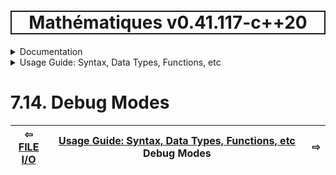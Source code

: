 <h1 style='border: 2px solid; text-align: center'>Mathématiques v0.41.117-c++20</h1>

<details>

<summary>Documentation</summary>

# [Documentation](../../README.md)<br>
1. [License](../../license/README.md)<br>
2. [About](../../about/README.md)<br>
3. [Status, Planned Work & Release Notes](../../status-release/README.md)<br>
4. [Introduction with Examples](../../intro/README.md)<br>
5. [Installation](../../installation/README.md)<br>
6. [Your First Mathématiques Project](../../first-project/README.md)<br>
7. _Usage Guide: Syntax, Data Types, Functions, etc_ <br>
8. [Benchmarks](../../benchmarks/README.md)<br>
9. [Tests](../../test/README.md)<br>
10. [Developer Guide: Modifying and Extending Mathématiques](../../developer-guide/README.md)<br>


</details>



<details>

<summary>Usage Guide: Syntax, Data Types, Functions, etc</summary>

# [7. Usage Guide: Syntax, Data Types, Functions, etc](../README.md)<br>
7.1. [Usage Guide Notation](../notation/README.md)<br>
7.2. [Scalar Types (Real, Imaginary, Complex & Quaternion)](../numbers/README.md)<br>
7.3. [Container Types (Vector, Matrix & MultiArray)](../multiarrays/README.md)<br>
7.4. [Operators](../operators/README.md)<br>
7.5. [Functions](../functions/README.md)<br>
7.6. [Linear Algebra](../linear-algebra/README.md)<br>
7.7. [Indexing, Masks, and Sorting](../indexing-sorting/README.md)<br>
7.8. [Ranges and Grids](../ranges-grids/README.md)<br>
7.9. [Calculus](../calculus/README.md)<br>
7.10. [Vector Calculus](../vector-calculus/README.md)<br>
7.11. [MultiArray Calculus](../tensor-calculus/README.md)<br>
7.12. [Display of Results](../display/README.md)<br>
7.13. [FILE I/O](../file-io/README.md)<br>
7.14. _Debug Modes_ <br>


</details>



# 7.14. Debug Modes



| ⇦ <br />[FILE I/O](../file-io/README.md)  | [Usage Guide: Syntax, Data Types, Functions, etc](../README.md)<br />Debug Modes<br /><img width=1000/> | ⇨ <br />   |
| ------------ | :-------------------------------: | ------------ |

